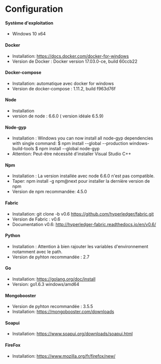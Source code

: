 # Configuration

#### Système d'exploitation 
- Windows 10 x64 

#### Docker 
- Installation: https://docs.docker.com/docker-for-windows
- Version de Docker : Docker version 17.03.0-ce, build 60ccb22

#### Docker-compose
- Installation: automatique avec docker for windows 
- Version de docker-compose : 1.11.2, build f963d76f

#### Node 
- Installation
- version de node : 6.6.0 ( version idéale 6.5.9)


#### Node-gyp 
- Installation : 
Windows you can now install all node-gyp dependencies with single command:
		$ npm install --global --production windows-build-tools
$ npm install --global node-gyp
- Attention: Peut-être nécessité d'installer Visual Studio C++ 

#### Npm 
- Installation : La version installée avec node 6.6.0 n'est pas compatible. 
- Taper: npm install -g npm@next pour installer la dernière version de npm
- Version de npm recommandée: 4.5.0

#### Fabric 
- Installation: git clone -b v0.6 https://github.com/hyperledger/fabric.git 
- Version de Fabric : v0.6
- Documentation v0.6: http://hyperledger-fabric.readthedocs.io/en/v0.6/


#### Python
- Installation : Attention à bien rajouter les variables d'environnement notamment avec le path.
- Version de pyhton recommandée : 2.7


#### Go 
- Installation: https://golang.org/doc/install
- Version:  go1.6.3 windows/amd64


#### Mongobooster 
- Version de pyhton recommandée : 3.5.5
- Installation: https://mongobooster.com/downloads


#### Soapui 
- Installation: https://www.soapui.org/downloads/soapui.html

#### FireFox 
- Installation: https://www.mozilla.org/fr/firefox/new/




